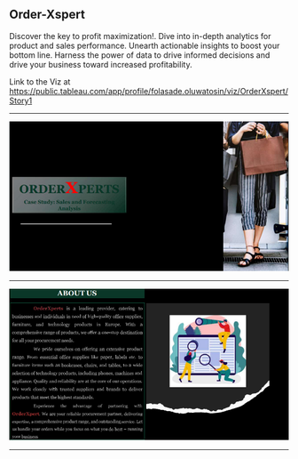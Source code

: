## Order-Xspert
Discover the key to profit maximization!. Dive into in-depth analytics for product and sales performance. Unearth actionable insights to boost your bottom line. Harness the power of data to drive informed decisions and drive your business toward increased profitability.

Link to the Viz at https://public.tableau.com/app/profile/folasade.oluwatosin/viz/OrderXspert/Story1

<hr>

![My Image](file/pic1.png)

<hr>

![My Image](file/pic2.png)

<hr>

<br>

<br>
